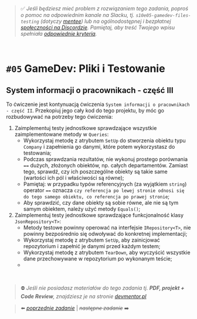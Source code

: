 > :white_check_mark: *Jeśli będziesz mieć problem z rozwiązaniem tego zadania, poproś o pomoc na odpowiednim kanale na Slacku, tj. `s10e05-gamedev-files-testing` (dotyczy [mentee](https://devmentor.pl/mentoring/)) lub na ogólnodostępnej i bezpłatnej [społeczności na Discordzie](https://devmentor.pl/discord). Pamiętaj, aby treść Twojego wpisu spełniała [odpowiednie kryteria](https://devmentor.pl/jak-prosic-o-pomoc/).*

&nbsp;

# `#05` GameDev: Pliki i Testowanie

## System informacji o pracownikach - część III
To ćwiczenie jest kontynuacją ćwiczenia `System informacji o pracownikach - część II`. Przekopiuj jego cały kod do tego projektu, by móc go rozbudowywać na potrzeby tego ćwiczenia:
1. Zaimplementuj testy jednostkowe sprawdzające wszystkie zaimplementowane metody w `Queries`:
   - Wykorzystaj metodę z atrybutem `SetUp` do stworzenia obiektu typu `Company` i zapełnienia go danymi, które potem wykorzystasz do testowania;
   - Podczas sprawdzania rezultatów, nie wykonuj prostego porównania `==` dużych, złożonych obiektów, np. całych departamentów. Zamiast tego, sprawdź, czy ich poszczególne obiekty są takie same (wartości ich pól i właściwości są równe);
   - Pamiętaj: w przypadku typów referencyjnych (za wyjątkiem `string`) operator `==` oznacza `czy referencja po lewej stronie odnosi się do tego samego obiektu, co referencja po prawej stronie`;
   - Aby sprawdzić, czy dane obiekty są sobie równe, ale nie są tym samym obiektem, należy użyć metody `Equals()`;
2. Zaimplementuj testy jednostkowe sprawdzające funkcjonalność klasy `JsonRepository<T>`:
   - Metody testowe powinny operować na interfejsie `IRepository<T>`, nie powinny bezpośrednio się odwoływać do konkretnej implementacji;
   - Wykorzystaj metodę z atrybutem `SetUp`, aby zainicjować repozytorium i zapełnić je danymi przed każdym testem;
   - Wykorzystaj metodę z atrybutem `TearDown`, aby wyczyścić wszystkie dane przechowywane w repozytorium po wykonanym teście;
   - 
&nbsp;

> :no_entry: *Jeśli nie posiadasz materiałów do tego zadania tj. **PDF, projekt + Code Review**, znajdziesz je na stronie [devmentor.pl](https://devmentor.pl/workshop-gamedev-files-testing)*

> :arrow_left: [*poprzednie zadanie*](./../04) | ~~*następne zadanie*~~ :arrow_right:
